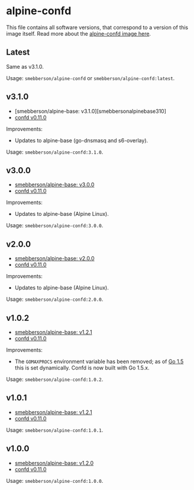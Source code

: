 # alpine-confd

This file contains all software versions, that correspond to a version of this image itself. Read more about the [alpine-confd image here][alpineconfd].

## Latest

Same as v3.1.0.

Usage: `smebberson/alpine-confd` or `smebberson/alpine-confd:latest`.

## v3.1.0

- [smebberson/alpine-base: v3.1.0][smebbersonalpinebase310]
- [confd v0.11.0][confd]

Improvements:

- Updates to alpine-base (go-dnsmasq and s6-overlay).

Usage: `smebberson/alpine-confd:3.1.0`.

## v3.0.0

- [smebberson/alpine-base: v3.0.0][smebbersonalpinebase300]
- [confd v0.11.0][confd]

Improvements:

- Updates to alpine-base (Alpine Linux).

Usage: `smebberson/alpine-confd:3.0.0`.

## v2.0.0

- [smebberson/alpine-base: v2.0.0][smebbersonalpinebase200]
- [confd v0.11.0][confd]

Improvements:

- Updates to alpine-base (Alpine Linux).

Usage: `smebberson/alpine-confd:2.0.0`.

## v1.0.2

- [smebberson/alpine-base: v1.2.1][smebbersonalpinebase120]
- [confd v0.11.0][confd]

Improvements:

- The `GOMAXPROCS` environment variable has been removed; as of [Go 1.5][go15] this is set dynamically. Confd is now built with Go 1.5.x.

Usage: `smebberson/alpine-confd:1.0.2`.

## v1.0.1

- [smebberson/alpine-base: v1.2.1][smebbersonalpinebase120]
- [confd v0.11.0][confd]

Usage: `smebberson/alpine-confd:1.0.1`.

## v1.0.0

- [smebberson/alpine-base: v1.2.0][smebbersonalpinebase120]
- [confd v0.11.0][confd]

Usage: `smebberson/alpine-confd:1.0.0`.

[smebbersonalpinebase120]: https://github.com/smebberson/docker-alpine/tree/alpine-base-v1.2.0/alpine-base
[smebbersonalpinebase200]: https://github.com/smebberson/docker-alpine/tree/alpine-base-v2.0.0/alpine-base
[smebbersonalpinebase300]: https://github.com/smebberson/docker-alpine/tree/alpine-base-v3.0.0/alpine-base
[confd]: https://github.com/kelseyhightower/confd
[alpineconfd]: https://github.com/smebberson/docker-alpine/tree/master/alpine-confd
[go15]: https://golang.org/doc/go1.5
